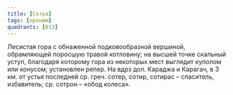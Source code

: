 ```yaml
---
title: [Сотра]
tags: [ороним]
quadrants: [В13]
---
```


Лесистая гора с обнаженной подковообразной вершиной, обрамляющей поросшую травой
котловину; на высшей точке скальный уступ, благодаря которому гора из некоторых
мест выглядит куполом или конусом; установлен репер. На вдрз дол. Караджа и
Карагач, в 3 км. от устья последней ср. греч. сотер, сотир, сотирас – спаситель,
избавитель; ср. сотрон – «обод колеса».
